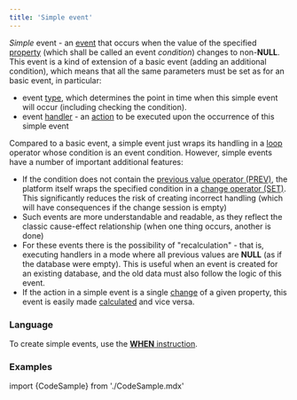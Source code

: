 ```yaml
---
title: 'Simple event'
---
```


*Simple* event - an [event](Events.md) that occurs when the value of the specified [property](Properties.md) (which shall be called an event *condition*) changes to non-**NULL**. This event is a kind of extension of a basic event (adding an additional condition), which means that all the same parameters must be set as for an basic event, in particular:

-   event [type](Events.md#event-types), which determines the point in time when this simple event will occur (including checking the condition).
-   event [handler](Events.md) - an [action](Actions.md) to be executed upon the occurrence of this simple event

Compared to a basic event, a simple event just wraps its handling in a [loop](Loop_FOR.md) operator whose condition is an event condition. However, simple events have a number of important additional features:

-   If the condition does not contain the [previous value operator (PREV)](Previous_value_PREV.md), the platform itself wraps the specified condition in a [change operator (SET)](Change_operators_SET_CHANGED_....md). This significantly reduces the risk of creating incorrect handling (which will have consequences if the change session is empty)
-   Such events are more understandable and readable, as they reflect the classic cause-effect relationship (when one thing occurs, another is done)
-   For these events there is the possibility of "recalculation" - that is, executing handlers in a mode where all previous values are **NULL** (as if the database were empty). This is useful when an event is created for an existing database, and the old data must also follow the logic of this event.
-   If the action in a simple event is a single [change](Property_change_CHANGE.md) of a given property, this event is easily made [calculated](Calculated_events.md) and vice versa.

### Language

To create simple events, use the [**WHEN** instruction](WHEN_instruction.md).

### Examples

import {CodeSample} from './CodeSample.mdx'

<CodeSample url="https://documentation.lsfusion.org/sample?file=InstructionSample&block=when"/>
